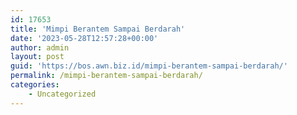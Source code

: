 ```yaml
---
id: 17653
title: 'Mimpi Berantem Sampai Berdarah'
date: '2023-05-28T12:57:28+00:00'
author: admin
layout: post
guid: 'https://bos.awn.biz.id/mimpi-berantem-sampai-berdarah/'
permalink: /mimpi-berantem-sampai-berdarah/
categories:
    - Uncategorized
---
```



